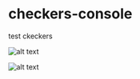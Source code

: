 # checkers-console
test ckeckers

![alt text](http://i65.tinypic.com/dggj6c.png")


![alt text](http://i68.tinypic.com/14sm939.png")

